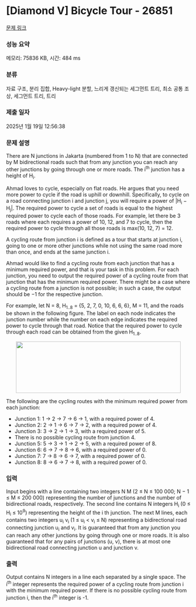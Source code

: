 # [Diamond V] Bicycle Tour - 26851 

[문제 링크](https://www.acmicpc.net/problem/26851) 

### 성능 요약

메모리: 75836 KB, 시간: 484 ms

### 분류

자료 구조, 분리 집합, Heavy-light 분할, 느리게 갱신되는 세그먼트 트리, 최소 공통 조상, 세그먼트 트리, 트리

### 제출 일자

2025년 1월 19일 12:56:38

### 문제 설명

<p>There are N junctions in Jakarta (numbered from 1 to N) that are connected by M bidirectional roads such that from any junction you can reach any other junctions by going through one or more roads. The i<sup>th</sup> junction has a height of H<sub>i</sub>.</p>

<p>Ahmad loves to cycle, especially on flat roads. He argues that you need more power to cycle if the road is uphill or downhill. Specifically, to cycle on a road connecting junction i and junction j, you will require a power of |H<sub>i</sub> − H<sub>j</sub>|. The required power to cycle a set of roads is equal to the highest required power to cycle each of those roads. For example, let there be 3 roads where each requires a power of 10, 12, and 7 to cycle, then the required power to cycle through all those roads is max(10, 12, 7) = 12.</p>

<p>A cycling route from junction i is defined as a tour that starts at junction i, going to one or more other junctions while not using the same road more than once, and ends at the same junction i.</p>

<p>Ahmad would like to find a cycling route from each junction that has a minimum required power, and that is your task in this problem. For each junction, you need to output the required power of a cycling route from that junction that has the minimum required power. There might be a case where a cycling route from a junction is not possible; in such a case, the output should be −1 for the respective junction.</p>

<p>For example, let N = 8, H<sub>1..8</sub> = {5, 2, 7, 0, 10, 6, 6, 6}, M = 11, and the roads be shown in the following figure. The label on each node indicates the junction number while the number on each edge indicates the required power to cycle through that road. Notice that the required power to cycle through each road can be obtained from the given H<sub>1..8</sub>.</p>

<p style="text-align: center;"><img alt="" src="https://upload.acmicpc.net/c3710c27-108c-497e-9116-5175c215332b/-/preview/" style="width: 450px; height: 141px;"></p>

<p>The following are the cycling routes with the minimum required power from each junction:</p>

<ul>
	<li>Junction 1: 1 → 2 → 7 → 6 → 1, with a required power of 4.</li>
	<li>Junction 2: 2 → 1 → 6 → 7 → 2, with a required power of 4.</li>
	<li>Junction 3: 3 → 2 → 1 → 3, with a required power of 5.</li>
	<li>There is no possible cycling route from junction 4.</li>
	<li>Junction 5: 5 → 3 → 1 → 2 → 5, with a required power of 8.</li>
	<li>Junction 6: 6 → 7 → 8 → 6, with a required power of 0.</li>
	<li>Junction 7: 7 → 8 → 6 → 7, with a required power of 0.</li>
	<li>Junction 8: 8 → 6 → 7 → 8, with a required power of 0.</li>
</ul>

### 입력 

 <p>Input begins with a line containing two integers N M (2 ≤ N ≤ 100 000; N − 1 ≤ M ≤ 200 000) representing the number of junctions and the number of bidirectional roads, respectively. The second line contains N integers H<sub>i</sub> (0 ≤ H<sub>i</sub> ≤ 10<sup>9</sup>) representing the height of the i th junction. The next M lines, each contains two integers u<sub>i</sub> v<sub>i</sub> (1 ≤ u<sub>i</sub> < v<sub>i</sub> ≤ N) representing a bidirectional road connecting junction u<sub>i</sub> and v<sub>i</sub>. It is guaranteed that from any junction you can reach any other junctions by going through one or more roads. It is also guaranteed that for any pairs of junctions (u, v), there is at most one bidirectional road connecting junction u and junction v.</p>

### 출력 

 <p>Output contains N integers in a line each separated by a single space. The i<sup>th</sup> integer represents the required power of a cycling route from junction i with the minimum required power. If there is no possible cycling route from junction i, then the i<sup>th</sup> integer is -1.</p>

